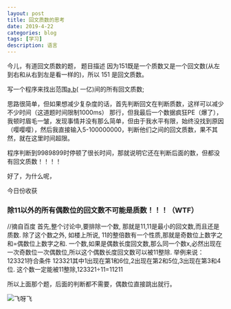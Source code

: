 ```yaml
---
layout: post
title: 回文质数的思考
date: 2019-4-22
categories: blog
tags: [学习]
description: 语言
---
```

今儿，有道回文质数的题，
题目描述
因为151既是一个质数又是一个回文数(从左到右和从右到左是看一样的)，所以 151 是回文质数。

写一个程序来找出范围[a,b](5<=a<b<=100,000,000)( 一亿)间的所有回文质数;

思路很简单，但如果想减少复杂度的话，首先判断回文在判断质数，这样可以减少不少时间（这道题时间限制1000ms）
那行，但我最后一个数据疯狂PE（爆了），我顿时眉毛一皱，发现事情并没有那么简单，但由于我水平有限，始终没找到原因（嘤嘤嘤），然后我直接输入5-100000000，判断他们之间的回文质数，果不其然，就在这里时间超限。

程序判断到9989899时停顿了很长时间，那就说明它还在判断后面的数，但都没有回文质数！！！！

好了，为什么呢，

今日份收获


### 除11以外的所有偶数位的回文数不可能是质数！！！（WTF）

//摘自百度
首先,整个讨论中,要排除一个数,
那就是11,11是最小的回文数,而且还是质数.
除了这个数之外,
如楼上所说,
11的整倍数有一个性质,那就是奇数位上数字之和=偶数位上数字之和.
一个数,如果是偶数长度回文数,那么同一个数x,必然出现在一次奇数位一次偶数位,所以这个偶数长度回文数可以被11整除.
举例来说：
123321符合条件
123321其中1出现在第1和6位,2出现在第2和5位,3出现在第3和4位.
这个数一定能被11整除,123321÷11=11211

所以上面那个题，后面的判断都不需要，偶数位直接跳出就行。

![飞呀飞](/img/dolphin.gif)











